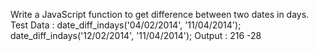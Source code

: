Write a JavaScript function to get difference between two dates in days. Test Data : date_diff_indays('04/02/2014', '11/04/2014'); date_diff_indays('12/02/2014', '11/04/2014'); Output : 216 -28
